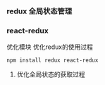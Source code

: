 ### redux 全局状态管理 

### react-redux 
优化模块 优化redux的使用过程

```
npm install redux react-redux 
```
1. 优化全局状态的获取过程
 
 